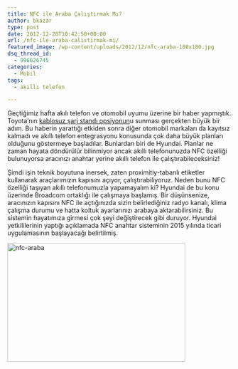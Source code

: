 ```yaml
---
title: NFC ile Araba Çalıştırmak Mı?
author: bkazar
type: post
date: 2012-12-28T10:42:50+00:00
url: /nfc-ile-araba-calistirmak-mi/
featured_image: /wp-content/uploads/2012/12/nfc-araba-100x100.jpg
dsq_thread_id:
  - 996626745
categories:
  - Mobil
tags:
  - akıllı telefon

---
```

Geçtiğimiz hafta akılı telefon ve otomobil uyumu üzerine bir haber yapmıştık. Toyota’nın [kablosuz şarj standı opsiyonun][1]u sunması gerçekten büyük bir adım. Bu haberin yarattığı etkiden sonra diğer otomobil markaları da kayıtsız kalmadı ve akıllı telefon entegrasyonu konusunda çok daha büyük planları olduğunu göstermeye başladılar. Bunlardan biri de Hyundai. Planlar ne zaman hayata döndürülür bilinmiyor ancak akıllı telefonunuzda NFC özelliği bulunuyorsa aracınızı anahtar yerine akıllı telefon ile çalıştırabileceksiniz!

Şimdi işin teknik boyutuna inersek, zaten proximitiy-tabanlı etiketler kullanarak araçlarımızın kapısını açıyor, çalıştırabiliyoruz. Neden bunu NFC özelliği taşıyan akıllı telefonumuzla yapamayalım ki? Hyundai de bu konu üzerinde Broadcom ortaklığı ile çalışmaya başlamış. Bir düşünsenize, aracınızın kapısını NFC ile açtığınızda sizin belirlediğiniz radyo kanalı, klima çalışma durumu ve hatta koltuk ayarlarınızı arabaya aktarabilirsiniz. Bu sistemin hayatımıza girmesi çok şeyi değiştirecek gibi duruyor. Hyundai yetkililerinin yaptığı açıklamada NFC anahtar sisteminin 2015 yılında ticari uygulamasının başlayacağı belirtilmiş.

<img class="aligncenter size-large wp-image-10230" alt="nfc-araba" src="https://www.murekkep.org/wp-content/uploads/2012/12/nfc-araba-400x267.jpg" width="400" height="267" srcset="https://www.murekkep.org/wp-content/uploads/2012/12/nfc-araba-400x267.jpg 400w, https://www.murekkep.org/wp-content/uploads/2012/12/nfc-araba-50x33.jpg 50w, https://www.murekkep.org/wp-content/uploads/2012/12/nfc-araba-125x83.jpg 125w, https://www.murekkep.org/wp-content/uploads/2012/12/nfc-araba-300x200.jpg 300w, https://www.murekkep.org/wp-content/uploads/2012/12/nfc-araba-456x305.jpg 456w, https://www.murekkep.org/wp-content/uploads/2012/12/nfc-araba.jpg 779w" sizes="(max-width: 400px) 100vw, 400px" />

 [1]: https://www.murekkep.org/kablosuz-sarj-standlari-artik-otomobillerde-10008